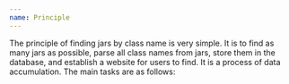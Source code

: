```yaml
---
name: Principle
---
```


The principle of finding jars by class name is very simple. It is to find as many jars as possible, parse all class names from jars, store them in the database, and establish a website for users to find. It is a process of data accumulation. The main tasks are as follows: